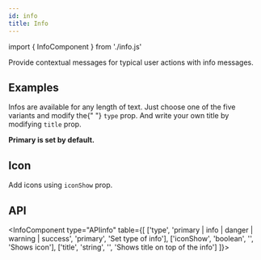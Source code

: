 ```yaml
---
id: info
title: Info
---
```


import { InfoComponent } from './info.js'

<p>Provide contextual messages for typical user actions with info messages.</p>

## Examples

<p>Infos are available for any length of text. Just choose one of the five variants and modify the{" "} <code>type</code> prop. And write your own title by modifying <code>title</code> prop.</p>
<b>Primary is set by default.</b>
<InfoComponent type="infos" ></InfoComponent>

## Icon

<p>Add icons using <code>iconShow</code> prop.</p>
<InfoComponent type="icon" ></InfoComponent>

## API

<InfoComponent type="APIinfo" table={[
    ['type', 'primary | info | danger | warning | success', 'primary', 'Set type of info'],
    ['iconShow', 'boolean', '', 'Shows icon'],
    ['title', 'string', '', 'Shows title on top of the info']
]}></InfoComponent>